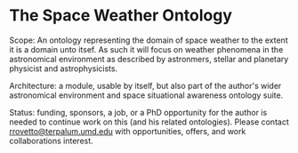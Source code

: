 # The Space Weather Ontology

Scope: An ontology representing the domain of space weather to the extent it is a domain unto itsef. As such it will focus on weather phenomena in the astronomical environment as described by astronmers, stellar and planetary physicist and astrophysicists. 

Architecture: a module, usable by itself, but also part of the author's wider astronomical environment and space situational awareness ontology suite.

Status: funding, sponsors, a job, or a PhD opportunity for the author is needed to continue work on this (and his related ontologies). Please contact rrovetto@terpalum.umd.edu with opportunities, offers, and work collaborations interest. 
